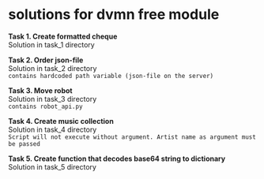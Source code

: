 # solutions for dvmn free module

**Task 1. Create formatted cheque**\
Solution in task_1 directory

**Task 2. Order json-file**\
Solution in task_2 directory\
`contains hardcoded path variable (json-file on the server)`

**Task 3. Move robot**\
Solution in task_3 directory\
`contains robot_api.py`

**Task 4. Create music collection**\
Solution in task_4 directory\
`Script will not execute without argument. Artist name as argument must be passed`

**Task 5. Create function that decodes base64 string to dictionary**\
Solution in task_5 directory
